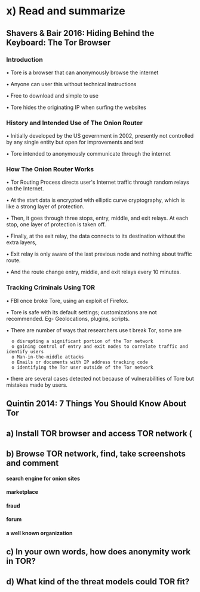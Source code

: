 # x) Read and summarize 

## Shavers & Bair 2016: Hiding Behind the Keyboard: The Tor Browser

### Introduction

•	Tore is a browser that can anonymously browse the internet

•	Anyone can user this without technical instructions

•	Free to download and simple to use 

•	Tore hides the originating IP when surfing the websites

### History and Intended Use of The Onion Router

•	Initially developed by the US government in 2002, presently not controlled by any single entity but open for improvements and test 

•	Tore intended to anonymously communicate through the internet


### How The Onion Router Works

•	Tor Routing Process directs user's Internet traffic through random relays on the Internet.

•	At the start data is encrypted with elliptic curve cryptography, which is like a strong layer of protection.

•	Then, it goes through three stops, entry, middle, and exit relays. At each stop, one layer of protection is taken off. 

•	Finally, at the exit relay, the data connects to its destination without the extra layers,

•	Exit relay is only aware of the last previous node and nothing about traffic route.

•	And the route change entry, middle, and exit relays every 10 minutes.

###  Tracking Criminals Using TOR

•	FBI once broke Tore, using an exploit of Firefox.

•	Tore is safe with its default settings; customizations are not recommended. Eg- Geolocations, plugins, scripts.

•	There are number of ways that researchers use t break Tor, some are 

      o	disrupting a significant portion of the Tor network
      o	gaining control of entry and exit nodes to correlate traffic and identify users
      o	Man-in-the-middle attacks
      o	Emails or documents with IP address tracking code
      o	identifying the Tor user outside of the Tor network
      
•	there are several cases detected not because of vulnerabilities of Tore but mistakes made by users.

## Quintin 2014: 7 Things You Should Know About Tor

## a) Install TOR browser and access TOR network (


## b) Browse TOR network, find, take screenshots and comment

#### search engine for onion sites

#### marketplace

#### fraud

#### forum

#### a well known organization

## c) In your own words, how does anonymity work in TOR? 

## d) What kind of the threat models could TOR fit? 
